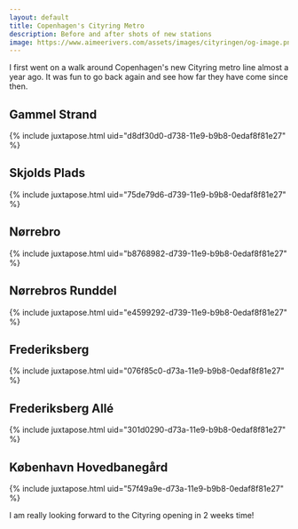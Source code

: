 ```yaml
---
layout: default
title: Copenhagen's Cityring Metro
description: Before and after shots of new stations
image: https://www.aimeerivers.com/assets/images/cityringen/og-image.png
---
```


I first went on a walk around Copenhagen's new Cityring metro line almost a year ago. It was fun to go back again and see how far they have come since then.

## Gammel Strand

{% include juxtapose.html uid="d8df30d0-d738-11e9-b9b8-0edaf8f81e27" %}

## Skjolds Plads

{% include juxtapose.html uid="75de79d6-d739-11e9-b9b8-0edaf8f81e27" %}

## Nørrebro

{% include juxtapose.html uid="b8768982-d739-11e9-b9b8-0edaf8f81e27" %}

## Nørrebros Runddel

{% include juxtapose.html uid="e4599292-d739-11e9-b9b8-0edaf8f81e27" %}

## Frederiksberg

{% include juxtapose.html uid="076f85c0-d73a-11e9-b9b8-0edaf8f81e27" %}

## Frederiksberg Allé

{% include juxtapose.html uid="301d0290-d73a-11e9-b9b8-0edaf8f81e27" %}

## København Hovedbanegård

{% include juxtapose.html uid="57f49a9e-d73a-11e9-b9b8-0edaf8f81e27" %}

I am really looking forward to the Cityring opening in 2 weeks time!
